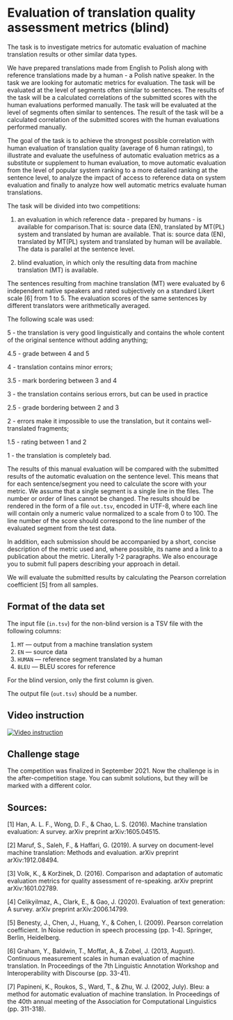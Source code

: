 Evaluation of translation quality assessment metrics (blind)
====================================================

The task is to investigate metrics for automatic evaluation of machine translation results or other similar data types.

We have prepared translations made from English to Polish along with reference translations made by a human - a Polish native speaker.  In the task we are looking for automatic metrics for evaluation. The task will be evaluated at the level of segments often similar to sentences. The results of the task will be a calculated correlations of the submitted scores with the human evaluations performed manually. The task will be evaluated at the level of segments often similar to sentences. The result of the task will be a calculated correlation of the submitted scores with the human evaluations performed manually.


The goal of the task is to achieve the strongest possible correlation with human evaluation of translation quality (average of 6 human ratings), to illustrate and evaluate the usefulness of automatic evaluation metrics as a substitute or supplement to human evaluation, to move automatic evaluation from the level of popular system ranking to a more detailed ranking at the sentence level, to analyze the impact of access to reference data on system evaluation and finally to analyze how well automatic metrics evaluate human translations.




The task will be divided into two competitions:



1. an evaluation in which reference data - prepared by humans - is available for comparison.That is: source data (EN), translated by MT(PL) system and translated by human are available. That is: source data (EN), translated by MT(PL) system and translated by human will be available.  The data is parallel at the sentence level.

2. blind evaluation, in which only the resulting data from machine translation (MT) is available.

The sentences resulting from machine translation (MT) were evaluated by 6 independent native speakers and rated subjectively on a standard Likert scale [6] from 1 to 5. The evaluation scores of the same sentences by different translators were arithmetically averaged.



The following scale was used:

5 - the translation is very good linguistically and contains the whole content of the original sentence without adding anything;

4.5 - grade between 4 and 5

4 - translation contains minor errors;

3.5 - mark bordering between 3 and 4

3 - the translation contains serious errors, but can be used in practice

2.5 - grade bordering between 2 and 3

2 - errors make it impossible to use the translation, but it contains well-translated fragments;

1.5 - rating between 1 and 2

1 - the translation is completely bad.


The results of this manual evaluation will be compared with the submitted results of the automatic evaluation on the sentence level. This means that for each sentence/segment you need to calculate the score with your metric. We assume that a single segment is a single line in the files. The number or order of lines cannot be changed. The results should be rendered in the form of a file `out.tsv`, encoded in UTF-8, where each line will contain only a numeric value normalized to a scale from 0 to 100. The line number of the score should correspond to the line number of the evaluated segment from the test data.




In addition, each submission should be accompanied by a short, concise description of the metric used and, where possible, its name and a link to a publication about the metric. Literally 1-2 paragraphs. We also encourage you to submit full papers describing your approach in detail.



We will evaluate the submitted results by calculating the Pearson correlation coefficient [5] from all samples.


## Format of the data set

The input file (`in.tsv`) for the non-blind version is a TSV file with the following columns:

1. `MT` — output from a machine translation system
2. `EN` — source data
3. `HUMAN` — reference segment translated by a human
4. `BLEU` — BLEU scores for reference

For the blind version, only the first column is given.

The output file (`out.tsv`) should be a number.

## Video instruction

[![Video instruction](http://img.youtube.com/vi/FH1avnCrrGg/0.jpg)](http://www.youtube.com/watch?v=FH1avnCrrGg "Video instruction")

## Challenge stage

The competition was finalized in September 2021. Now the challenge is
in the after-competition stage. You can submit solutions, but they
will be marked with a different color.

## Sources:

[1] Han, A. L. F., Wong, D. F., & Chao, L. S. (2016). Machine translation evaluation: A survey. arXiv preprint arXiv:1605.04515.

[2] Maruf, S., Saleh, F., & Haffari, G. (2019). A survey on document-level machine translation: Methods and evaluation. arXiv preprint arXiv:1912.08494.

[3] Volk, K., & Koržinek, D. (2016). Comparison and adaptation of automatic evaluation metrics for quality assessment of re-speaking. arXiv preprint arXiv:1601.02789.

[4] Celikyilmaz, A., Clark, E., & Gao, J. (2020). Evaluation of text generation: A survey. arXiv preprint arXiv:2006.14799.

[5] Benesty, J., Chen, J., Huang, Y., & Cohen, I. (2009). Pearson correlation coefficient. In Noise reduction in speech processing (pp. 1-4). Springer, Berlin, Heidelberg.

[6] Graham, Y., Baldwin, T., Moffat, A., & Zobel, J. (2013, August). Continuous measurement scales in human evaluation of machine translation. In Proceedings of the 7th Linguistic Annotation Workshop and Interoperability with Discourse (pp. 33-41).

[7] Papineni, K., Roukos, S., Ward, T., & Zhu, W. J. (2002, July). Bleu: a method for automatic evaluation of machine translation. In Proceedings of the 40th annual meeting of the Association for Computational Linguistics (pp. 311-318).
